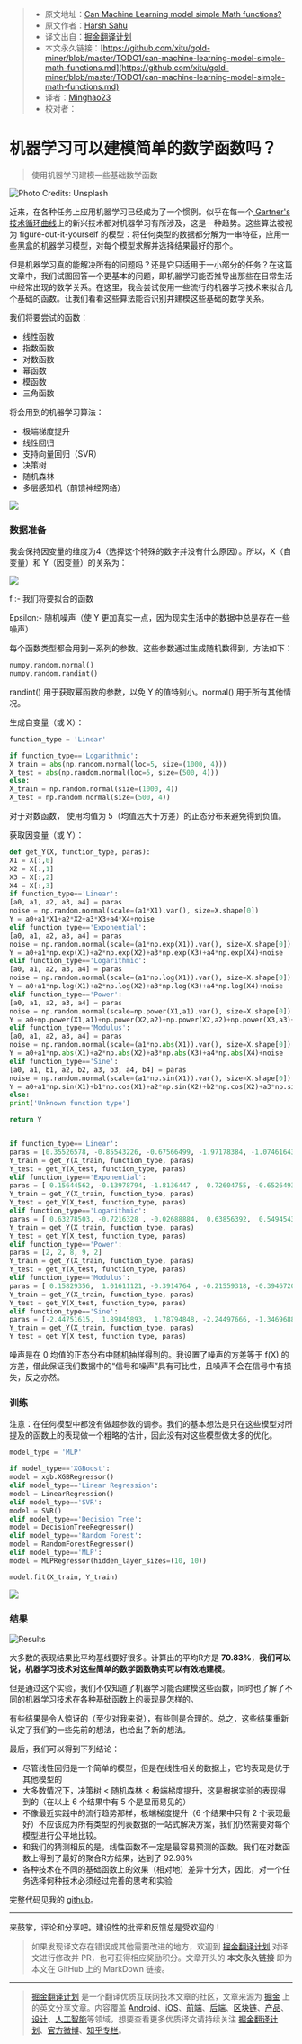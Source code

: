 > * 原文地址：[Can Machine Learning model simple Math functions?](https://towardsdatascience.com/can-machine-learning-model-simple-math-functions-d336cf3e2a78)
> * 原文作者：[Harsh Sahu](https://medium.com/@hsahu)
> * 译文出自：[掘金翻译计划](https://github.com/xitu/gold-miner)
> * 本文永久链接：[https://github.com/xitu/gold-miner/blob/master/TODO1/can-machine-learning-model-simple-math-functions.md](https://github.com/xitu/gold-miner/blob/master/TODO1/can-machine-learning-model-simple-math-functions.md)
> * 译者：[Minghao23](https://github.com/Minghao23)
> * 校对者：

# 机器学习可以建模简单的数学函数吗？

> 使用机器学习建模一些基础数学函数

![Photo Credits: [Unsplash](https://unsplash.com/)](https://cdn-images-1.medium.com/max/7276/1*lG0d-oazOpw92Z_GaSAzcw.jpeg)

近来，在各种任务上应用机器学习已经成为了一个惯例。似乎在每一个[ Gartner's 技术循环曲线](https://en.wikipedia.org/wiki/Hype_cycle)上的新兴技术都对机器学习有所涉及，这是一种趋势。这些算法被视为 figure-out-it-yourself 的模型：将任何类型的数据都分解为一串特征，应用一些黑盒的机器学习模型，对每个模型求解并选择结果最好的那个。

但是机器学习真的能解决所有的问题吗？还是它只适用于一小部分的任务？在这篇文章中，我们试图回答一个更基本的问题，即机器学习能否推导出那些在日常生活中经常出现的数学关系。在这里，我会尝试使用一些流行的机器学习技术来拟合几个基础的函数。让我们看看这些算法能否识别并建模这些基础的数学关系。

我们将要尝试的函数：

* 线性函数
* 指数函数
* 对数函数
* 幂函数
* 模函数
* 三角函数

将会用到的机器学习算法：

* 极端梯度提升
* 线性回归
* 支持向量回归（SVR）
* 决策树
* 随机森林
* 多层感知机（前馈神经网络）

![](https://cdn-images-1.medium.com/max/2642/1*_660b9dw5ItbLqQmFEND9w.png)

### 数据准备

我会保持因变量的维度为4（选择这个特殊的数字并没有什么原因）。所以，X（自变量）和 Y（因变量）的关系为：

![](https://cdn-images-1.medium.com/max/2000/1*VrJYX9Y5cHPDPAOo_kC1-g.png)

f :- 我们将要拟合的函数

Epsilon:- 随机噪声（使 Y 更加真实一点，因为现实生活中的数据中总是存在一些噪声）

每个函数类型都会用到一系列的参数。这些参数通过生成随机数得到，方法如下：

```python
numpy.random.normal()
numpy.random.randint()
```

randint() 用于获取幂函数的参数，以免 Y 的值特别小。normal() 用于所有其他情况。

生成自变量（或 X）：

```python
function_type = 'Linear'

if function_type=='Logarithmic':
X_train = abs(np.random.normal(loc=5, size=(1000, 4)))
X_test = abs(np.random.normal(loc=5, size=(500, 4)))
else:
X_train = np.random.normal(size=(1000, 4))
X_test = np.random.normal(size=(500, 4))
```

对于对数函数， 使用均值为 5（均值远大于方差）的正态分布来避免得到负值。

获取因变量（或 Y）：

```python
def get_Y(X, function_type, paras):
X1 = X[:,0]
X2 = X[:,1]
X3 = X[:,2]
X4 = X[:,3]
if function_type=='Linear':
[a0, a1, a2, a3, a4] = paras
noise = np.random.normal(scale=(a1*X1).var(), size=X.shape[0])
Y = a0+a1*X1+a2*X2+a3*X3+a4*X4+noise
elif function_type=='Exponential':
[a0, a1, a2, a3, a4] = paras
noise = np.random.normal(scale=(a1*np.exp(X1)).var(), size=X.shape[0])
Y = a0+a1*np.exp(X1)+a2*np.exp(X2)+a3*np.exp(X3)+a4*np.exp(X4)+noise
elif function_type=='Logarithmic':
[a0, a1, a2, a3, a4] = paras
noise = np.random.normal(scale=(a1*np.log(X1)).var(), size=X.shape[0])
Y = a0+a1*np.log(X1)+a2*np.log(X2)+a3*np.log(X3)+a4*np.log(X4)+noise
elif function_type=='Power':
[a0, a1, a2, a3, a4] = paras
noise = np.random.normal(scale=np.power(X1,a1).var(), size=X.shape[0])
Y = a0+np.power(X1,a1)+np.power(X2,a2)+np.power(X2,a2)+np.power(X3,a3)+np.power(X4,a4)+noise
elif function_type=='Modulus':
[a0, a1, a2, a3, a4] = paras
noise = np.random.normal(scale=(a1*np.abs(X1)).var(), size=X.shape[0])
Y = a0+a1*np.abs(X1)+a2*np.abs(X2)+a3*np.abs(X3)+a4*np.abs(X4)+noise
elif function_type=='Sine':
[a0, a1, b1, a2, b2, a3, b3, a4, b4] = paras
noise = np.random.normal(scale=(a1*np.sin(X1)).var(), size=X.shape[0])
Y = a0+a1*np.sin(X1)+b1*np.cos(X1)+a2*np.sin(X2)+b2*np.cos(X2)+a3*np.sin(X3)+b3*np.cos(X3)+a4*np.sin(X4)+b4*np.cos(X4)+noise
else:
print('Unknown function type')

return Y


if function_type=='Linear':
paras = [0.35526578, -0.85543226, -0.67566499, -1.97178384, -1.07461643]
Y_train = get_Y(X_train, function_type, paras)
Y_test = get_Y(X_test, function_type, paras)
elif function_type=='Exponential':
paras = [ 0.15644562, -0.13978794, -1.8136447 ,  0.72604755, -0.65264939]
Y_train = get_Y(X_train, function_type, paras)
Y_test = get_Y(X_test, function_type, paras)
elif function_type=='Logarithmic':
paras = [ 0.63278503, -0.7216328 , -0.02688884,  0.63856392,  0.5494543]
Y_train = get_Y(X_train, function_type, paras)
Y_test = get_Y(X_test, function_type, paras)
elif function_type=='Power':
paras = [2, 2, 8, 9, 2]
Y_train = get_Y(X_train, function_type, paras)
Y_test = get_Y(X_test, function_type, paras)
elif function_type=='Modulus':
paras = [ 0.15829356,  1.01611121, -0.3914764 , -0.21559318, -0.39467206]
Y_train = get_Y(X_train, function_type, paras)
Y_test = get_Y(X_test, function_type, paras)
elif function_type=='Sine':
paras = [-2.44751615,  1.89845893,  1.78794848, -2.24497666, -1.34696884, 0.82485303,  0.95871345, -1.4847142 ,  0.67080158]
Y_train = get_Y(X_train, function_type, paras)
Y_test = get_Y(X_test, function_type, paras)
```

噪声是在 0 均值的正态分布中随机抽样得到的。我设置了噪声的方差等于 f(X) 的方差，借此保证我们数据中的“信号和噪声”具有可比性，且噪声不会在信号中有损失，反之亦然。

### 训练

注意：在任何模型中都没有做超参数的调参。我们的基本想法是只在这些模型对所提及的函数上的表现做一个粗略的估计，因此没有对这些模型做太多的优化。

```python
model_type = 'MLP'

if model_type=='XGBoost':
model = xgb.XGBRegressor()
elif model_type=='Linear Regression':
model = LinearRegression()
elif model_type=='SVR':
model = SVR()
elif model_type=='Decision Tree':
model = DecisionTreeRegressor()
elif model_type=='Random Forest':
model = RandomForestRegressor()
elif model_type=='MLP':
model = MLPRegressor(hidden_layer_sizes=(10, 10))

model.fit(X_train, Y_train)
```

![](https://cdn-images-1.medium.com/max/2642/1*_660b9dw5ItbLqQmFEND9w.png)

### 结果

![Results](https://cdn-images-1.medium.com/max/2000/1*4labvDJR1p8-yOsm8PeeNw.png)

大多数的表现结果比平均基线要好很多。计算出的平均R方是 **70.83%**，**我们可以说，机器学习技术对这些简单的数学函数确实可以有效地建模**。

但是通过这个实验，我们不仅知道了机器学习能否建模这些函数，同时也了解了不同的机器学习技术在各种基础函数上的表现是怎样的。

有些结果是令人惊讶的（至少对我来说），有些则是合理的。总之，这些结果重新认定了我们的一些先前的想法，也给出了新的想法。

最后，我们可以得到下列结论：

* 尽管线性回归是一个简单的模型，但是在线性相关的数据上，它的表现是优于其他模型的
* 大多数情况下，决策树 \< 随机森林 \< 极端梯度提升，这是根据实验的表现得到的（在以上 6 个结果中有 5 个是显而易见的）
* 不像最近实践中的流行趋势那样，极端梯度提升（6 个结果中只有 2 个表现最好）不应该成为所有类型的列表数据的一站式解决方案，我们仍然需要对每个模型进行公平地比较。
* 和我们的猜测相反的是，线性函数不一定是最容易预测的函数。我们在对数函数上得到了最好的聚合R方结果，达到了 92.98%
* 各种技术在不同的基础函数上的效果（相对地）差异十分大，因此，对一个任务选择何种技术必须经过完善的思考和实验

完整代码见我的 [github](https://github.com/SahuH/Model-math-functions-using-ML)。

***

来鼓掌，评论和分享吧。建设性的批评和反馈总是受欢迎的！

> 如果发现译文存在错误或其他需要改进的地方，欢迎到 [掘金翻译计划](https://github.com/xitu/gold-miner) 对译文进行修改并 PR，也可获得相应奖励积分。文章开头的 **本文永久链接** 即为本文在 GitHub 上的 MarkDown 链接。

---

> [掘金翻译计划](https://github.com/xitu/gold-miner) 是一个翻译优质互联网技术文章的社区，文章来源为 [掘金](https://juejin.im) 上的英文分享文章。内容覆盖 [Android](https://github.com/xitu/gold-miner#android)、[iOS](https://github.com/xitu/gold-miner#ios)、[前端](https://github.com/xitu/gold-miner#前端)、[后端](https://github.com/xitu/gold-miner#后端)、[区块链](https://github.com/xitu/gold-miner#区块链)、[产品](https://github.com/xitu/gold-miner#产品)、[设计](https://github.com/xitu/gold-miner#设计)、[人工智能](https://github.com/xitu/gold-miner#人工智能)等领域，想要查看更多优质译文请持续关注 [掘金翻译计划](https://github.com/xitu/gold-miner)、[官方微博](http://weibo.com/juejinfanyi)、[知乎专栏](https://zhuanlan.zhihu.com/juejinfanyi)。
